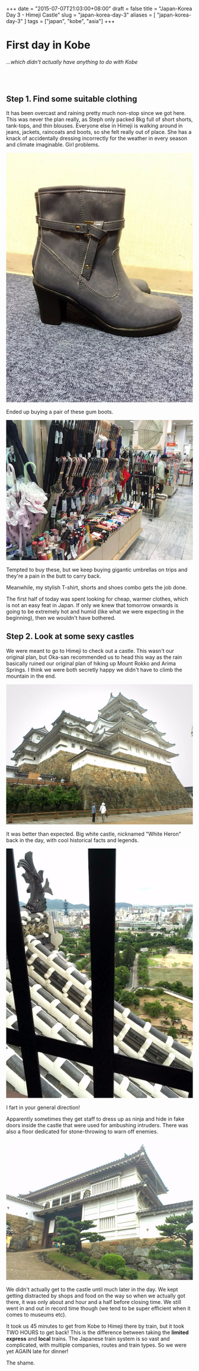 +++
date = "2015-07-07T21:03:00+08:00"
draft = false
title = "Japan-Korea Day 3 - Himeji Castle"
slug = "japan-korea-day-3"
aliases = [
	"japan-korea-day-3"
]
tags = ["japan", "kobe", "asia"]
+++
# First day in Kobe

###### ...which didn't actually have anything to do with Kobe
<br/>

## Step 1. Find some suitable clothing

It has been overcast and raining pretty much non-stop since we got here. This was never the plan really, as Steph only packed 8kg full of short shorts, tank-tops, and thin blouses. Everyone else in Himeji is walking around in jeans, jackets, raincoats and boots, so she felt really out of place. She has a knack of accidentally dressing incorrectly for the weather in every season and climate imaginable. Girl problems.

![gum boots](/images/2015/07/boots-1.jpg)

Ended up buying a pair of these gum boots.

![umbrellas](/images/2015/07/umbrellas-1.jpg)

Tempted to buy these, but we keep buying gigantic umbrellas on trips and they're a pain in the butt to carry back.

Meanwhile, my stylish T-shirt, shorts and shoes combo gets the job done.

The first half of today was spent looking for cheap, warmer clothes, which is not an easy feat in Japan. If only we knew that tomorrow onwards is going to be extremely hot and humid (like what we were expecting in the beginning), then we wouldn't have bothered.

## Step 2. Look at some sexy castles

We were meant to go to Himeji to check out a castle. This wasn't our original plan, but Oka-san recommended us to head this way as the rain basically ruined our original plan of hiking up Mount Rokko and Arima Springs. I think we were both secretly happy we didn't have to climb the mountain in the end.

![random castle pic](/images/2015/07/20150709_111615.jpg)

It was better than expected. Big white castle, nicknamed "White Heron" back in the day, with cool historical facts and legends.

![turret](/images/2015/07/20150709_111743.jpg)

I fart in your general direction!

Apparently sometimes they get staff to dress up as ninja and hide in fake doors inside the castle that were used for ambushing intruders. There was also a floor dedicated for stone-throwing to warn off enemies.

![Castle uphill](/images/2015/07/20150709_111332.jpg)

We didn't actually get to the castle until much later in the day. We kept getting distracted by shops and food on the way so when we actually got there, it was only about and hour and a half before closing time. We still went in and out in record time though (we tend to be super efficient when it comes to museums etc).

It took us 45 minutes to get from Kobe to Himeji there by train, but it took TWO HOURS to get back! This is the difference between taking the **limited express** and **local** trains. The Japanese train system is so vast and complicated, with multiple companies, routes and train types. So we were yet AGAIN late for dinner!

The shame.
